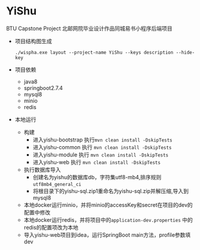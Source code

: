 # YiShu
BTU Capstone Project
北邮网院毕业设计作品同城易书小程序后端项目
* 项目结构图生成
  ```
  ./wispha.exe layout --project-name YiShu --keys description --hide-key
  ```
  
* 项目依赖
    
    * java8
    * springboot2.7.4
    * mysql8
    * minio
    * redis
    
* 本地运行
    
    * 构建
        * 进入yishu-bootstrap 执行`mvn clean install -DskipTests`
        * 进入yishu-common 执行 `mvn clean install -DskipTests`
        * 进入yishu-module 执行 `mvn clean install -DskipTests`
        * 进入yishu-web 执行 `mvn clean install -DskipTests`
    * 执行数据库导入
        * 创建名为yishu的数据库db，字符集utf8-mb4,排序规则 `utf8mb4_general_ci`
        * 将根目录下的yishu-sql.zip1重命名为yishu-sql.zip并解压缩,导入到mysql8
    * 本地docker运行minio，并将minio的accessKey和secret在项目的dev的配置中修改
    * 本地docker运行redis，并将项目中的`application-dev.properties` 中的redis的配置项改为本地
    * 导入yishu-web项目到idea，运行SpringBoot main方法，profile参数填dev